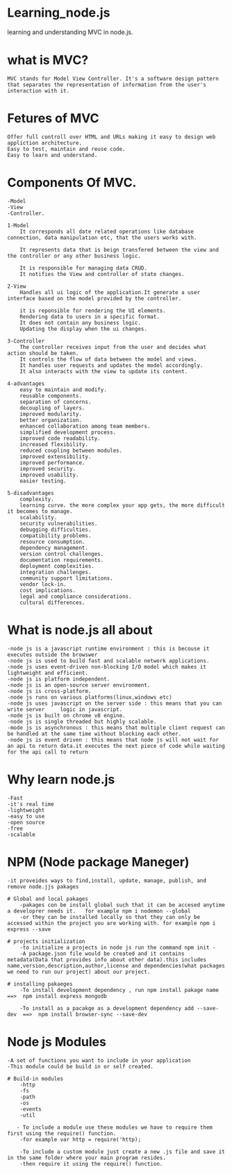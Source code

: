 # Learning_node.js

learning and understanding MVC in node.js.

# what is MVC?
    MVC stands for Model View Controller. It's a software design pattern that separates the representation of information from the user's interaction with it.

# Fetures of MVC
    Offer full controll over HTML and URLs making it easy to design web appliction architecture.
    Easy to test, maintain and reuse code.
    Easy to learn and understand.

# Components Of MVC.
    -Model
    -View
    -Controller.

    1-Model
        It corresponds all date related operations like database connection, data manipulation etc, that the users works with.

        It represents data that is beign transfered between the view and the controller or any other business logic.

        It is responsible for managing data CRUD.
        It notifies the View and controller of state changes.

    2-View
        Handles all ui logic of the application.It generate a user interface based on the model provided by the controller.

        it is reponsible for rendering the UI elements.
        Rendering data to users in a specific format.
        It does not contain any business logic.
        Updating the display when the ui changes.

    3-Controller
        The controller receives input from the user and decides what action should be taken.
        It controls the flow of data between the model and views.
        It handles user requests and updates the model accordingly.
        It also interacts with the view to update its content.

    4-advantages    
        easy to maintain and modify.
        reusable components.
        separation of concerns.
        decoupling of layers.
        improved modularity.
        better organization.
        enhanced collaboration among team members.
        simplified development process.
        improved code readability.
        increased flexibility.
        reduced coupling between modules.
        improved extensibility.
        improved performance.
        improved security.
        improved usability.
        easier testing.

    5-disadvantages
        complexity.
        learning curve. the more complex your app gets, the more difficult it becomes to manage.
        scalability.
        security vulnerabilities.
        debugging difficulties.
        compatibility problems.
        resource consumption.
        dependency management.
        version control challenges.
        documentation requirements.
        deployment complexities.
        integration challenges.
        community support limitations.
        vendor lock-in.
        cost implications.
        legal and compliance considerations.
        cultural differences.

# What is node.js all about
    -node js is a javascript runtime environment : this is becouse it executes outside the browswer
    -node js is used to build fast and scalable network applications.
    -node js uses event-driven non-blocking I/O model which makes it lightweight and efficient.
    -node js is platform independent.
    -node js is an open-source server environment.
    -node js is cross-platform.
    -node js runs on various platforms(linux,windows etc)
    -node js uses javascript on the server side : this means that you can write server     logic in javascript.
    -node js is built on chrome v8 engine.
    -node js is single threaded but highly scalable.
    -mode js is asynchronous : this means that multiple client request can be handled at the same time without blocking each other.
    -node js is event driven : this means that node js will not wait for an api to return data.it executes the next piece of code while waiting for the api call to return
       
# Why learn node.js
    -Fast
    -it's real time
    -lightweight
    -easy to use
    -open source
    -free
    -scalable


# NPM (Node package Maneger)
    -it proveides ways to find,install, update, manage, publish, and remove node.jjs pakages

    # Global and local pakages
        -pakages con be install global such that it can be accesed anytime a developrer needs it.   for example npm i nodemon --global
        -or they can be installed locally so that they can only be accessed within the project you are working with. for example npm i express --save

    # projects initialization
        -to initialize a projects in node js run the command npm init -
        -A package.json file would be created and it contains metadata(Data that provides info about other data).this includes name,version,description,author,license and dependencies(what packages we need to run our project) about our project.

    # installing pakaeges
        -To install development dependency , run npm install pakage name ==>  npm install express mongodb

        -To install as a pacakge as a development dependency add --save-dev  ==>  npm install browser-sync --save-dev


# Node js Modules
    -A set of functions you want to include in your application
    -This module could be build in or self created.

    # Build-in modules
        -http 
        -fs
        -path
        -os
        -events
        -util

       - To include a module use these modules we have to require them first using the require() function.
        -for example var http = require('http);

        -To include a custom module just create a new .js file and save it in the same folder where your main program resides.
        -then require it using the require() function.
        